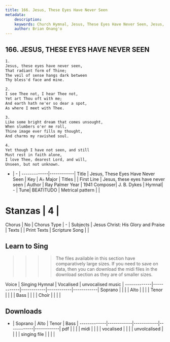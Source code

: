 ```yaml
---
title: 166. Jesus, These Eyes Have Never Seen
metadata:
    description: 
    keywords: Church Hymnal, Jesus, These Eyes Have Never Seen, Jesus, these eyes have never seen, 
    author: Brian Onang'o
---
```



## 166. JESUS, THESE EYES HAVE NEVER SEEN

```txt
1.
Jesus, these eyes have never seen, 
That radiant form of Thine; 
The veil of sense hangs dark between 
Thy bless'd face and mine. 

2.
I see Thee not, I hear Thee not, 
Yet art Thou oft with me; 
And earth hath ne'er so dear a spot, 
As where I meet with Thee. 

3.
Like some bright dream that comes unsought, 
When slumbers o'er me roll, 
Thine image ever fills my thought, 
And charms my ravished soul. 

4.
Yet though I have not seen, and still 
Must rest in faith alone, 
I love Thee, dearest Lord, and will, 
Unseen, but not unknown.

```

- |   -  |
-------------|------------|
Title | Jesus, These Eyes Have Never Seen |
Key | A♭ Major |
Titles |  |
First Line | Jesus, these eyes have never seen |
Author | Ray Palmer
Year | 1941
Composer| J. B. Dykes |
Hymnal|  - |
Tune| BEATITUDO |
Metrical pattern | |
# Stanzas | 4 |
Chorus | No |
Chorus Type | - |
Subjects | Jesus Christ: His Glory and Praise |
Texts |  |
Print Texts | 
Scripture Song |  |
  
## Learn to Sing

>>>> The files available in this section have comparatively large sizes. If you need to save on data, then you can download the midi files in the download section as they are of smaller sizes.

Voice |  Singing Hymnal | Vocalised | unvocalised music |
-------------|------------|------------|------------|------------|
Soprano | | | |
Alto | | | |
Tenor | | | |
Bass | | | |
Choir | | | |

## Downloads

- |  Soprano | Alto | Tenor | Bass |
-------------|------------|------------|------------|------------|
pdf | | | |
midi | | | |
vocalised | | | |
unvolcalised | | | |
singing file | | | |
  